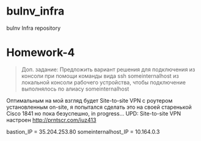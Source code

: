 # bulnv_infra
bulnv Infra repository

# Homework-4
> Доп. задание: Предложить вариант решения для подключения из консоли при помощи команды вида ssh someinternalhost из локальной консоли рабочего устройства, чтобы подключение выполнялось по алиасу someinternalhost

Оптимальным на мой взгляд будет Site-to-site VPN c роутером установленным on-site, я попытался сделать это на своей старенькой Cisco 1841 но пока безуспешно, in progress...
UPD: Site-to-site VPN настроен http://prntscr.com/iuz413
 
bastion_IP = 35.204.253.80
someinternalhost_IP = 10.164.0.3
